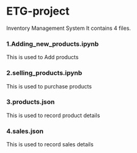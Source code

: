 # ETG-project
Inventory Management System
It contains 4 files.
### 1.Adding_new_products.ipynb
 This is used to Add products
### 2.selling_products.ipynb
This is used to purchase products
### 3.products.json
This is used to record product details
### 4.sales.json
This is used to record sales details
